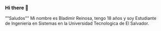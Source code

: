 ### Hi there 👋
""Saludos"" Mi nombre es Bladimir Reinosa, tengo 18 años y soy Estudiante de Ingenieria en Sistemas en la Universidad Tecnologica de El Salvador.
<!--
**Bladimir-Rei/Bladimir-Rei** is a ✨ _special_ ✨ repository because its `README.md` (this file) appears on your GitHub profile.

Here are some ideas to get you started:

- 🔭 I’m currently working on ...
- 🌱 I’m currently learning ...
- 👯 I’m looking to collaborate on ...
- 🤔 I’m looking for help with ...
- 💬 Ask me about ...
- 📫 How to reach me: ...
- 😄 Pronouns: ...
- ⚡ Fun fact: ...
-->
